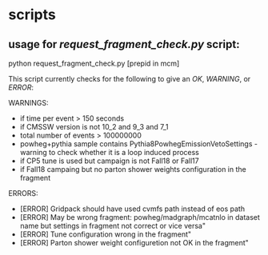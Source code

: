 # scripts

## usage for *request_fragment_check.py* script:

python request_fragment_check.py [prepid in mcm]

This script currently checks for the following to give an *OK*, *WARNING*, or *ERROR*:

WARNINGS:
* if time per event > 150 seconds
* if CMSSW version is not 10_2 and 9_3 and 7_1
* total number of events > 100000000
* powheg+pythia sample contains Pythia8PowhegEmissionVetoSettings - warning to check whether it is a loop induced process
* if CP5 tune is used but campaign is not Fall18 or Fall17
* if Fall18 campaing but no parton shower weights configuration in the fragment

ERRORS:
* [ERROR] Gridpack should have used cvmfs path instead of eos path
* [ERROR] May be wrong fragment: powheg/madgraph/mcatnlo in dataset name but settings in fragment not correct or vice versa"
* [ERROR] Tune configuration wrong in the fragment"
* [ERROR] Parton shower weight configuretion not OK in the fragment" 
